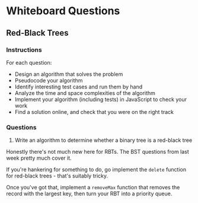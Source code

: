 # Whiteboard Questions

## Red-Black Trees

### Instructions

For each question:

- Design an algorithm that solves the problem
- Pseudocode your algorithm
- Identify interesting test cases and run them by hand
- Analyze the time and space complexities of the algorithm
- Implement your algorithm (including tests) in JavaScript to check your work
- Find a solution online, and check that you were on the right track

### Questions

1. Write an algorithm to determine whether a binary tree is a red-black tree

Honestly there's not much new here for RBTs. The BST questions from last week pretty much cover it.

If you're hankering for something to do, go implement the `delete` function for red-black trees - that's suitably tricky.

Once you've got that, implement a `removeMax` function that removes the record with the largest key, then turn your RBT into a priority queue.